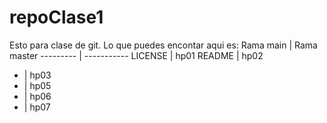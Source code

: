 # repoClase1
Esto para clase de git. 
Lo que puedes encontar aqui es:
Rama main | Rama master
--------- | -----------
LICENSE | hp01
README | hp02
* | hp03
* | hp05
* | hp06
* | hp07
